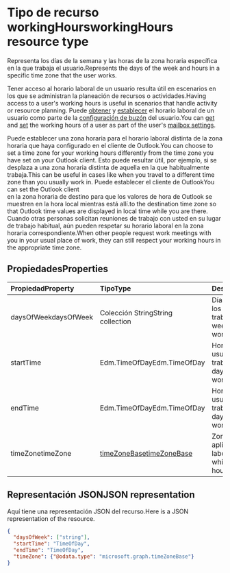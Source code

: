 # <a name="workinghours-resource-type"></a><span data-ttu-id="10310-101">Tipo de recurso workingHours</span><span class="sxs-lookup"><span data-stu-id="10310-101">workingHours resource type</span></span>

<span data-ttu-id="10310-102">Representa los días de la semana y las horas de la zona horaria específica en la que trabaja el usuario.</span><span class="sxs-lookup"><span data-stu-id="10310-102">Represents the days of the week and hours in a specific time zone that the user works.</span></span>

<span data-ttu-id="10310-103">Tener acceso al horario laboral de un usuario resulta útil en escenarios en los que se administran la planeación de recursos o actividades.</span><span class="sxs-lookup"><span data-stu-id="10310-103">Having access to a user's working hours is useful in scenarios that handle activity or resource planning.</span></span> <span data-ttu-id="10310-104">Puede [obtener](../api/user_get_mailboxsettings.md#request-3) y [establecer](../api/user_update_mailboxsettings.md#request-2) el horario laboral de un usuario como parte de la [configuración de buzón](mailboxSettings.md) del usuario.</span><span class="sxs-lookup"><span data-stu-id="10310-104">You can [get](../api/user_get_mailboxsettings.md#request-3) and [set](../api/user_update_mailboxsettings.md#request-2) the working hours of a user as part of the user's [mailbox settings](mailboxSettings.md).</span></span> 

<span data-ttu-id="10310-105">Puede establecer una zona horaria para el horario laboral distinta de la zona horaria que haya configurado en el cliente de Outlook.</span><span class="sxs-lookup"><span data-stu-id="10310-105">You can choose to set a time zone for your working hours differently from the time zone you have set on your Outlook client.</span></span> <span data-ttu-id="10310-106">Esto puede resultar útil, por ejemplo, si se desplaza a una zona horaria distinta de aquella en la que habitualmente trabaja.</span><span class="sxs-lookup"><span data-stu-id="10310-106">This can be useful in cases like when you travel to a different time zone than you usually work in.</span></span> <span data-ttu-id="10310-107">Puede establecer el cliente de Outlook</span><span class="sxs-lookup"><span data-stu-id="10310-107">You can set the Outlook client</span></span>  
<span data-ttu-id="10310-108">en la zona horaria de destino para que los valores de hora de Outlook se muestren en la hora local mientras está allí.</span><span class="sxs-lookup"><span data-stu-id="10310-108">to the destination time zone so that Outlook time values are displayed in local time while you are there.</span></span>
<span data-ttu-id="10310-109">Cuando otras personas solicitan reuniones de trabajo con usted en su lugar de trabajo habitual, aún pueden respetar su horario laboral en la zona horaria correspondiente.</span><span class="sxs-lookup"><span data-stu-id="10310-109">When other people request work meetings with you in your usual place of work, they can still respect your working hours in the appropriate time zone.</span></span>


## <a name="properties"></a><span data-ttu-id="10310-110">Propiedades</span><span class="sxs-lookup"><span data-stu-id="10310-110">Properties</span></span>
| <span data-ttu-id="10310-111">Propiedad</span><span class="sxs-lookup"><span data-stu-id="10310-111">Property</span></span>     | <span data-ttu-id="10310-112">Tipo</span><span class="sxs-lookup"><span data-stu-id="10310-112">Type</span></span>   |<span data-ttu-id="10310-113">Descripción</span><span class="sxs-lookup"><span data-stu-id="10310-113">Description</span></span>|
|:---------------|:--------|:----------|
| <span data-ttu-id="10310-114">daysOfWeek</span><span class="sxs-lookup"><span data-stu-id="10310-114">daysOfWeek</span></span> | <span data-ttu-id="10310-115">Colección String</span><span class="sxs-lookup"><span data-stu-id="10310-115">String collection</span></span> | <span data-ttu-id="10310-116">Días de la semana en los que el usuario trabaja.</span><span class="sxs-lookup"><span data-stu-id="10310-116">The days of the week on which the user works.</span></span> |
| <span data-ttu-id="10310-117">startTime</span><span class="sxs-lookup"><span data-stu-id="10310-117"><starttime></span></span> | <span data-ttu-id="10310-118">Edm.TimeOfDay</span><span class="sxs-lookup"><span data-stu-id="10310-118">Edm.TimeOfDay</span></span> | <span data-ttu-id="10310-119">Hora del día en la que el usuario empieza a trabajar.</span><span class="sxs-lookup"><span data-stu-id="10310-119">The time of the day that the user starts working.</span></span> |
| <span data-ttu-id="10310-120">endTime</span><span class="sxs-lookup"><span data-stu-id="10310-120"><endtime></span></span> | <span data-ttu-id="10310-121">Edm.TimeOfDay</span><span class="sxs-lookup"><span data-stu-id="10310-121">Edm.TimeOfDay</span></span> | <span data-ttu-id="10310-122">Hora del día en la que el usuario deja de trabajar.</span><span class="sxs-lookup"><span data-stu-id="10310-122">The time of the day that the user stops working.</span></span> |
| <span data-ttu-id="10310-123">timeZone</span><span class="sxs-lookup"><span data-stu-id="10310-123">timeZone</span></span> | [<span data-ttu-id="10310-124">timeZoneBase</span><span class="sxs-lookup"><span data-stu-id="10310-124">timeZoneBase</span></span>](timezonebase.md) | <span data-ttu-id="10310-125">Zona horaria a la que se aplica el horario laboral.</span><span class="sxs-lookup"><span data-stu-id="10310-125">The time zone to which the working hours apply.</span></span> |


## <a name="json-representation"></a><span data-ttu-id="10310-126">Representación JSON</span><span class="sxs-lookup"><span data-stu-id="10310-126">JSON representation</span></span>

<span data-ttu-id="10310-127">Aquí tiene una representación JSON del recurso.</span><span class="sxs-lookup"><span data-stu-id="10310-127">Here is a JSON representation of the resource.</span></span>

<!-- {
  "blockType": "resource",
  "optionalProperties": [

  ],
  "@odata.type": "microsoft.graph.workingHours"
}-->

```json
{
  "daysOfWeek": ["string"],
  "startTime": "TimeOfDay",
  "endTime": "TimeOfDay",
  "timeZone": {"@odata.type": "microsoft.graph.timeZoneBase"}
}

```

<!-- uuid: 8fcb5dbc-d5aa-4681-8e31-b001d5168d79
2015-10-25 14:57:30 UTC -->
<!-- {
  "type": "#page.annotation",
  "description": "workingHours resource",
  "keywords": "",
  "section": "documentation",
  "tocPath": ""
}-->